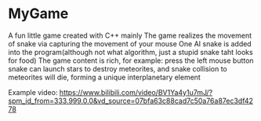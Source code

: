 # MyGame
A fun little game created with C++ mainly The game realizes the movement of snake via capturing the movement of your mouse One AI snake is added into the program(although not what algorithm, just a stupid snake taht looks for food) The game content is rich, for example: press the left mouse button snake can launch stars to destroy meteorites, and snake collision to meteorites will die, forming a unique interplanetary element

Example video: https://www.bilibili.com/video/BV1Ya4y1u7mJ/?spm_id_from=333.999.0.0&vd_source=07bfa63c88cad7c50a76a87ec3df4278
